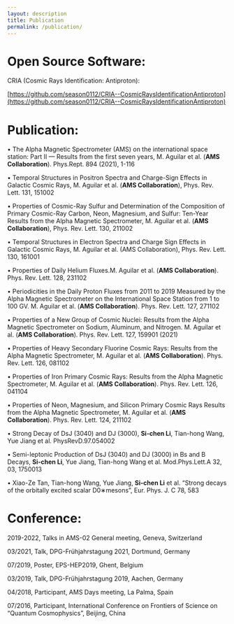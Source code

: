 ```yaml
---
layout: description
title: Publication
permalink: /publication/
---
```


# Open Source Software:

CRIA (Cosmic Rays Identification: Antiproton): 

[https://github.com/season0112/CRIA--CosmicRaysIdentificationAntiproton](https://github.com/season0112/CRIA--CosmicRaysIdentificationAntiproton)

# Publication: 

• The Alpha Magnetic Spectrometer (AMS) on the international space station: Part II — Results from the first seven years, M. Aguilar et al. (**AMS Collaboration**). Phys.Rept. 894 (2021), 1-116

• Temporal Structures in Positron Spectra and Charge-Sign Effects in Galactic Cosmic Rays, M. Aguilar et al. (**AMS Collaboration**), Phys. Rev. Lett. 131, 151002 

• Properties of Cosmic-Ray Sulfur and Determination of the Composition of Primary Cosmic-Ray Carbon, Neon, Magnesium, and Sulfur: Ten-Year Results from the Alpha Magnetic Spectrometer, M. Aguilar et al. (**AMS Collaboration**), Phys. Rev. Lett. 130, 211002 

• Temporal Structures in Electron Spectra and Charge Sign Effects in Galactic Cosmic Rays, M. Aguilar et al. (AMS Collaboration), Phys. Rev. Lett. 130, 161001

• Properties of Daily Helium Fluxes.M. Aguilar et al. (**AMS Collaboration**). Phys. Rev. Lett. 128, 231102

• Periodicities in the Daily Proton Fluxes from 2011 to 2019 Measured by the Alpha Magnetic Spectrometer on the International Space Station from 1 to 100 GV. M. Aguilar et al. (**AMS Collaboration**). Phys. Rev. Lett. 127, 271102

• Properties of a New Group of Cosmic Nuclei: Results from the Alpha Magnetic Spectrometer on Sodium, Aluminum, and Nitrogen. M. Aguilar et al. (**AMS Collaboration**). Phys. Rev. Lett. 127, 159901 (2021)

• Properties of Heavy Secondary Fluorine Cosmic Rays: Results from the Alpha Magnetic Spectrometer, M. Aguilar et al. (**AMS Collaboration**). Phys. Rev. Lett. 126, 081102

• Properties of Iron Primary Cosmic Rays: Results from the Alpha Magnetic Spectrometer, M. Aguilar et al. (**AMS Collaboration**). Phys. Rev. Lett. 126, 041104

• Properties of Neon, Magnesium, and Silicon Primary Cosmic Rays Results from the Alpha Magnetic Spectrometer, M. Aguilar et al. (**AMS Collaboration**). Phys. Rev. Lett. 124, 211102

• Strong Decay of DsJ (3040) and DJ (3000), **Si-chen Li**, Tian-hong Wang, Yue Jiang et al. PhysRevD.97.054002

• Semi-leptonic Production of DsJ (3040) and DJ (3000) in Bs and B Decays, **Si-chen Li**, Yue Jiang, Tian-hong Wang et al. Mod.Phys.Lett.A 32, 03, 1750013

• Xiao-Ze Tan, Tian-hong Wang, Yue Jiang, **Si-chen Li** et al. “Strong decays of the orbitally excited scalar D0∗mesons”, Eur. Phys. J. C 78, 583

# Conference:

2019-2022, Talks in AMS-02 General meeting, Geneva, Switzerland

03/2021, Talk, DPG-Frühjahrstagung 2021, Dortmund, Germany

07/2019, Poster, EPS-HEP2019, Ghent, Belgium

03/2019, Talk, DPG-Frühjahrstagung 2019, Aachen, Germany

04/2018, Participant, AMS Days meeting, La Palma, Spain

07/2016, Participant, International Conference on Frontiers of Science on “Quantum Cosmophysics”, Beijing, China







 
